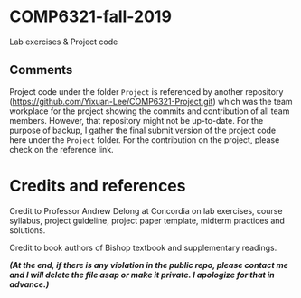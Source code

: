 # COMP6321-fall-2019

Lab exercises & Project code

## Comments

Project code under the folder ```Project``` is referenced by another repository (https://github.com/Yixuan-Lee/COMP6321-Project.git) which was the team workplace for the project showing the commits and contribution of all team members. However, that repository might not be up-to-date. For the purpose of backup, I gather the final submit version of the project code here under the ```Project``` folder. For the contribution on the project, please check on the reference link.

# Credits and references

Credit to Professor Andrew Delong at Concordia on lab exercises, course syllabus, project guideline, project paper template, midterm practices and solutions.

Credit to book authors of Bishop textbook and supplementary readings.

<i> **(At the end, if there is any violation in the public repo, please contact me and I will delete the file asap or make it private. I apologize for that in advance.)** </i>

